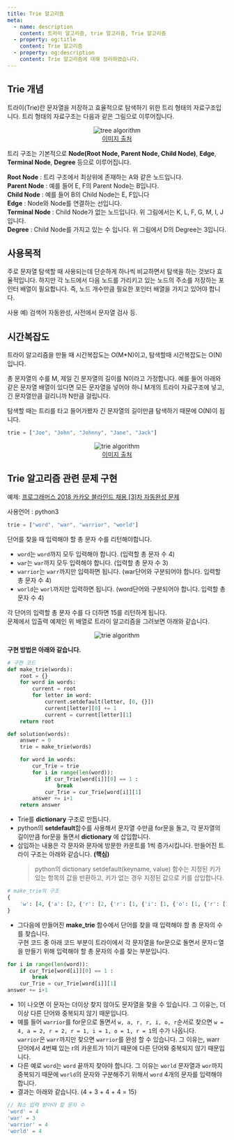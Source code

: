 ```yaml
---
title: Trie 알고리즘
meta:
  - name: description
    content: 트라이 알고리즘, trie 알고리즘, Trie 알고리즘
  - property: og:title
    content: Trie 알고리즘
  - property: og:description
    content: Trie 알고리즘에 대해 정리하였습니다.
---
```


## Trie 개념

트라이(Trie)란 문자열을 저장하고 효율적으로 탐색하기 위한 트리 형태의 자료구조입니다. 트리 형태의 자료구조는 다음과 같은 그림으로 이루어집니다.

<center>
  <figure>
    <img src="https://user-images.githubusercontent.com/22426851/98461577-96c08880-21f0-11eb-8a8d-88017f1efd1b.jpeg" alt="tree algorithm">
    <figcaption style="font-size: 14px;">
      <a href="http://blog.daum.net/servant2342/8382646" target="_blank" rel="noopener noreferrer">이미지 출처</a>
    </figcaption>
  </figure>
</center>

트리 구조는 기본적으로 **Node(Root Node, Parent Node, Child Node)**, **Edge**, **Terminal Node**, **Degree** 등으로 이루어집니다.

**Root Node** : 트리 구조에서 최상위에 존재하는 A와 같은 노드입니다.  
**Parent Node** : 예를 들어 E, F의 Parent Node는 B입니다.  
**Child Node** : 예를 들어 B의 Child Node는 E, F입니다  
**Edge** : Node와 Node를 연결하는 선입니다.  
**Terminal Node** : Child Node가 없는 노드입니다. 위 그림에서는 K, L, F, G, M, I, J입니다.  
**Degree** : Child Node를 가지고 있는 수 입니다. 위 그림에서 D의 Degree는 3입니다.

## 사용목적

주로 문자열 탐색할 때 사용되는데 단순하게 하나씩 비교하면서 탐색을 하는 것보다 효율적입니다. 하지만 각 노드에서 다음 노드를 가리키고 있는 노드의 주소를 저장하는 포인터 배열이 필요합니다. 즉, 노드 개수만큼 필요한 포인터 배열을 가지고 있어야 합니다.

사용 예) 검색어 자동완성, 사전에서 문자열 검사 등.

## 시간복잡도

트라이 알고리즘을 만들 때 시간복잡도는 O(M\*N)이고, 탐색할때 시간복잡도는 O(N)입니다.

총 문자열의 수를 M, 제일 긴 문자열의 길이를 N이라고 가정합니다. 예를 들어 아래와 같은 문자열 배열이 있다면 모든 문자열을 넣어야 하니 M개의 트라이 자료구조에 넣고, 긴 문자열만큼 걸리니까 N만큼 걸립니다.

탐색할 때는 트리를 타고 들어가봤자 긴 문자열의 길이만큼 탐색하기 때문에 O(N)이 됩니다.

```javascript
trie = ["Joe", "John", "Johnny", "Jane", "Jack"]
```

<center>
  <figure>
    <img src="https://user-images.githubusercontent.com/22426851/97883307-0a354680-1d68-11eb-83c0-d4377246bbed.jpg" alt="trie algorithm">
    <figcaption style="font-size: 14px;">
      <a href="https://blog.ilkyu.kr/entry/%ED%8C%8C%EC%9D%B4%EC%8D%AC%EC%97%90%EC%84%9C-Trie-%ED%8A%B8%EB%9D%BC%EC%9D%B4-%EA%B5%AC%ED%98%84%ED%95%98%EA%B8%B0" target="_blank" rel="noopener noreferrer">이미지 출처</a>
    </figcaption>
  </figure>
</center>

## Trie 알고리즘 관련 문제 구현

예제: [프로그래머스 2018 카카오 블라인드 채용 [3]차 자동완성 문제](https://programmers.co.kr/learn/courses/30/lessons/17685)

사용언어 : python3

```javascript
trie = ["word", "war", "warrior", "world"]
```

단어를 찾을 때 입력해야 할 총 문자 수를 리턴해야합니다.

- `word`는 `word`까지 모두 입력해야 합니다. (입력할 총 문자 수 4)
- `war`는 `war`까지 모두 입력해야 합니다. (입력할 총 문자 수 3)
- `warrior`는 `warr`까지만 입력하면 됩니다. (war단어와 구분되어야 합니다. 입력할 총 문자 수 4)
- `world`는 `worl`까지만 입력하면 됩니다. (word단어와 구분되어야 합니다. 입력할 총 문자 수 4)

각 단어의 입력할 총 문자 수를 다 더하면 15를 리턴하게 됩니다.  
문제에서 입출력 예제인 위 배열로 트라이 알고리즘을 그려보면 아래와 같습니다.

<center>
  <figure>
    <img src="https://user-images.githubusercontent.com/22426851/98465231-3428b600-220b-11eb-9721-01daf7f092dd.png" alt="trie algorithm">
  </figure>
</center>

**구현 방법은 아래와 같습니다.**

```python
# 구현 코드
def make_trie(words):
    root = {}
    for word in words:
        current = root
        for letter in word:
            current.setdefault(letter, [0, {}])
            current[letter][0] += 1
            current = current[letter][1]
    return root

def solution(words):
    answer = 0
    trie = make_trie(words)

    for word in words:
        cur_Trie = trie
        for i in range(len(word)):
            if cur_Trie[word[i]][0] == 1 :
                break
            cur_Trie = cur_Trie[word[i]][1]
        answer += i+1
    return answer
```

- Trie를 **dictionary** 구조로 만듭니다.
- python의 **setdefault**함수를 사용해서 문자열 수만큼 for문을 돌고, 각 문자열의 길이만큼 for문을 돌면서 **dictionary** 에 삽입합니다.
- 삽입하는 내용은 각 문자와 문자에 방문한 카운트를 1씩 증가시킵니다. 만들어진 트라이 구조는 아래와 같습니다. **(핵심)**
  > python의 dictionary setdefault(keyname, value) 함수는 지정된 키가 있는 항목의 값을 반환하고, 키가 없는 경우 지정된 값으로 키를 삽입합니다.

```python
# make_trie의 구조
{
    'w': [4, {'a': [2, {'r': [2, {'r': [1, {'i': [1, {'o': [1, {'r': [1, {}]}]}]}]}]}], 'o': [2, {'r': [2, {'d': [1, {}], 'l': [1, {'d': [1, {}]}]}]}]}]
}
```

- 그다음에 만들어진 **make_trie** 함수에서 단어를 찾을 때 입력해야 할 총 문자의 수를 찾습니다.  
  구현 코드 중 아래 코드 부분이 트라이에서 각 문자열을 for문으로 돌면서 문자ㄷ열을 만들기 위해 입력해야 할 총 문자의 수를 찾는 부분입니다.

```python
for i in range(len(word)):
    if cur_Trie[word[i]][0] == 1 :
        break
    cur_Trie = cur_Trie[word[i]][1]
answer += i+1
```

- 1이 나오면 이 문자는 더이상 찾지 않아도 문자열을 찾을 수 있습니다. 그 이유는, 더이상 다른 단어와 중복되지 않기 때문입니다.
- 예를 들어 `warrior`를 for문으로 돌면서 `w, a, r, r, i, o, r`순서로 찾으면 `w = 4, a = 2, r = 2, r = 1, i = 1, o = 1, r = 1`의 수가 나옵니다.  
  `warrior`은 `warr`까지만 찾으면 `warrior`를 완성 할 수 있습니다. 그 이유는, warr 단어에서 4번째 있는 r의 카운트가 1이기 때문에 다른 단어와 중복되지 않기 때문입니다.
- 다른 예로 `word`는 `word` 끝까지 찾아야 합니다. 그 이유는 `world` 문자열과 `wor`까지 중복되기 때문에 `world`의 문자와 구분해주기 위해서 `word` 4개의 문자를 입력해야 합니다.
- 결과는 아래와 같습니다. (4 + 3 + 4 + 4 = 15)

```javascript
// 최소 입력 받아야 할 문자 수
'word' = 4
'war' = 3
'warrior' = 4
'world' = 4
```
